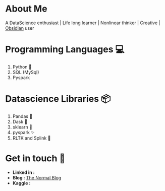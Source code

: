 # About Me 
A DataScience enthusiast | Life long learner | Nonlinear thinker | Creative | [Obsidian](https://obsidian.md/) user

# Programming Languages 💻
1. Python 🐍
2. SQL (MySql)
3. Pyspark 
# Datascience Libraries 📦 
1. Pandas 🐼
2. Dask 🏢
3. sklearn 🤖
4. pyspark ✨
5. RLTK and Splink 🔗

# Get in touch 🤝
* <b>Linked in :</b> 
* <b> Blog :</b> [The Normal Blog](https://thegaussiancurves.blogspot.com/)
* <b>Kaggle :</b>


